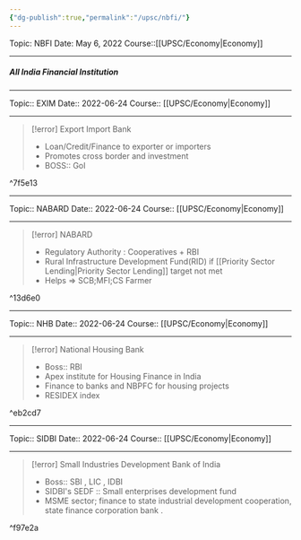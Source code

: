 ```yaml
---
{"dg-publish":true,"permalink":"/upsc/nbfi/"}
---
```


Topic: NBFI
Date: May 6, 2022
Course::[[UPSC/Economy\|Economy]]

---


<div class="transclusion internal-embed is-loaded"><div class="markdown-embed">



##### All India Financial Institution 

<div class="transclusion internal-embed is-loaded"><div class="markdown-embed">




----
Topic:: EXIM
Date:: 2022-06-24
Course:: [[UPSC/Economy\|Economy]] 

----
>[!error] Export Import Bank
> - Loan/Credit/Finance to exporter or importers
> - Promotes cross border and investment 
> - BOSS:: GoI 

^7f5e13






</div></div>



<div class="transclusion internal-embed is-loaded"><div class="markdown-embed">




----
Topic:: NABARD
Date:: 2022-06-24
Course:: [[UPSC/Economy\|Economy]] 

----
>[!error] NABARD
> - Regulatory Authority : Cooperatives + RBI 
> - Rural Infrastructure Development Fund(RID) if [[Priority Sector Lending\|Priority Sector Lending]] target not met
> - Helps => SCB;MFI;CS Farmer 

^13d6e0




</div></div>


<div class="transclusion internal-embed is-loaded"><div class="markdown-embed">




----
Topic:: NHB
Date:: 2022-06-24
Course:: [[UPSC/Economy\|Economy]] 

----

>[!error] National Housing Bank 
> - Boss:: RBI 
> - Apex institute for Housing Finance in India
> - Finance to banks and NBPFC for housing projects 
> - RESIDEX index 

^eb2cd7





</div></div>


<div class="transclusion internal-embed is-loaded"><div class="markdown-embed">




----
Topic:: SIDBI
Date:: 2022-06-24
Course:: [[UPSC/Economy\|Economy]] 

----

>[!error] Small Industries Development Bank of India
> - Boss:: SBI , LIC , IDBI 
> - SIDBI's SEDF :: Small enterprises development fund 
> - MSME sector; finance to state industrial development cooperation, state finance corporation bank .

^f97e2a





</div></div>





</div></div>





